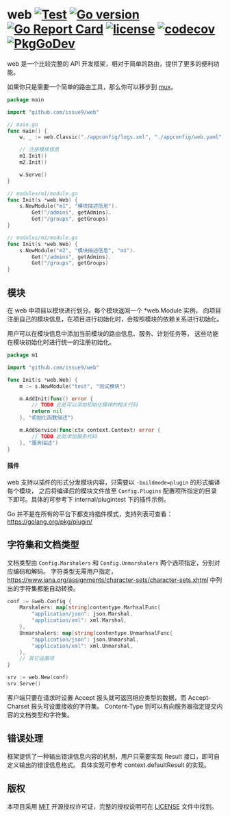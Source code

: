 web
[![Test](https://github.com/issue9/web/workflows/Test/badge.svg)](https://github.com/issue9/web/actions?query=workflow%3ATest)
[![Go version](https://img.shields.io/badge/Go-1.14-brightgreen.svg?style=flat)](https://golang.org)
[![Go Report Card](https://goreportcard.com/badge/github.com/issue9/web)](https://goreportcard.com/report/github.com/issue9/web)
[![license](https://img.shields.io/badge/license-MIT-brightgreen.svg?style=flat)](https://opensource.org/licenses/MIT)
[![codecov](https://codecov.io/gh/issue9/web/branch/master/graph/badge.svg)](https://codecov.io/gh/issue9/web)
[![PkgGoDev](https://pkg.go.dev/badge/github.com/issue9/web)](https://pkg.go.dev/github.com/issue9/web)
======

web 是一个比较完整的 API 开发框架，相对于简单的路由，提供了更多的便利功能。

如果你只是需要一个简单的路由工具，那么你可以移步到 [mux](https://github.com/issue9/mux)。

```go
package main

import "github.com/issue9/web"

// main.go
func main() {
    w, _ := web.Classic("./appconfig/logs.xml", "./appconfig/web.yaml")

    // 注册模块信息
    m1.Init()
    m2.Init()

    w.Serve()
}

// modules/m1/module.go
func Init(s *web.Web) {
    s.NewModule("m1", "模块描述信息").
        Get("/admins", getAdmins).
        Get("/groups", getGroups)
}

// modules/m2/module.go
func Init(s *web.Web) {
    s.NewModule("m2", "模块描述信息", "m1").
        Get("/admins", getAdmins).
        Get("/groups", getGroups)
}
```

模块
---

在 web 中项目以模块进行划分。每个模块返回一个 *web.Module 实例，
向项目注册自己的模块信息，在项目进行初始化时，会按照模块的依赖关系进行初始化。

用户可以在模块信息中添加当前模块的路由信息、服务、计划任务等，
这些功能在模块初始化时进行统一的注册初始化。

```go
package m1

import "github.com/issue9/web"

func Init(s *web.Web) {
    m := s.NewModule("test", "测试模块")

    m.AddInit(func() error {
        // TODO 此处可以添加初始化模块的相关代码
        return nil
    }, "初始化函数描述")

    m.AddService(func(ctx context.Context) error {
        // TODO 此处添加服务代码
    }, "服务描述")
}
```

#### 插件

web 支持以插件的形式分发模块内容，只需要以 `-buildmode=plugin` 的形式编译每个模块，
之后将编译后的模块文件放至 `Config.Plugins` 配置项所指定的目录下即可。具体的可参考下 internal/plugintest 下的插件示例。

Go 并不是在所有的平台下都支持插件模式，支持列表可查看：<https://golang.org/pkg/plugin/>

字符集和文档类型
---

文档类型由 `Config.Marshalers` 和 `Config.Unmarshalers` 两个选项指定，分别对应编码和解码。
字符类型无需用户指定，<https://www.iana.org/assignments/character-sets/character-sets.xhtml>
中列出的字符集都能自动转换。

```go
conf := &web.Config {
    Marshalers: map[string]contentype.MarhsalFunc{
        "application/json": json.Marshal,
        "application/xml": xml.Marshal,
    },
    Unmarshalers: map[string]contentype.UnmarhsalFunc{
        "application/json": json.Unmarshal,
        "application/xml": xml.Unmarshal,
    },
    // 其它设置项
}

srv := web.New(conf)
srv.Serve()
```

客户端只要在请求时设置 Accept 报头就可返回相应类型的数据，而 Accept-Charset 报头可设置接收的字符集。
Content-Type 则可以有向服务器指定提交内容的文档类型和字符集。

错误处理
---

框架提供了一种输出错误信息内容的机制，用户只需要实现 Result 接口，即可自定义输出的错误信息格式。
具体实现可参考 context.defaultResult 的实现。

版权
---

本项目采用 [MIT](https://opensource.org/licenses/MIT) 开源授权许可证，完整的授权说明可在 [LICENSE](LICENSE) 文件中找到。
